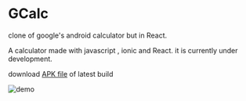 # GCalc
clone of google's android calculator but in React.


A calculator made with javascript , ionic and React.
it is currently under development.

download [APK file](https://github.com/jeel2331/GCalc/raw/main/src/build/app-debug.apk)
of latest build


![demo](https://github.com/jeel2331/GCalc/raw/main/src/icons/demo.png)